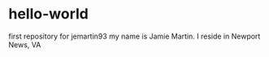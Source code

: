 # hello-world
first repository for jemartin93
my name is Jamie Martin. I reside in Newport News, VA

